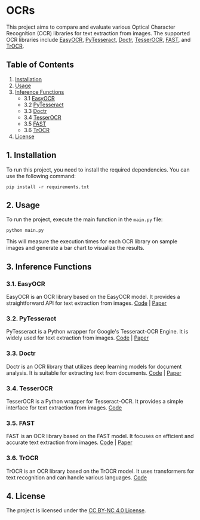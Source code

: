 # OCRs

This project aims to compare and evaluate various Optical Character Recognition (OCR) libraries for text extraction
from images. The supported OCR libraries include [EasyOCR](https://github.com/JaidedAI/EasyOCR),
[PyTesseract](https://github.com/madmaze/pytesseract), [Doctr](https://github.com/mindee/doctr),
[TesserOCR](https://github.com/sirfz/tesserocr), [FAST](https://github.com/czczup/FAST),
and [TrOCR](https://github.com/microsoft/unilm/tree/master/trocr).

## Table of Contents

1. [Installation](#1-installation)
2. [Usage](#2-usage)
3. [Inference Functions](#3-inference-functions)
   - 3.1 [EasyOCR](#31-easyocr)
   - 3.2 [PyTesseract](#32-pytesseract)
   - 3.3 [Doctr](#33-doctr)
   - 3.4 [TesserOCR](#34-tesserocr)
   - 3.5 [FAST](#35-fast)
   - 3.6 [TrOCR](#36-trocr)
4. [License](#4-license)

## 1. Installation

To run this project, you need to install the required dependencies. You can use the following command:

```
pip install -r requirements.txt
```

## 2. Usage

To run the project, execute the main function in the `main.py` file:

```
python main.py
```

This will measure the execution times for each OCR library on sample images and generate a bar chart to visualize
the results.

## 3. Inference Functions

### 3.1. EasyOCR

EasyOCR is an OCR library based on the EasyOCR model. It provides a straightforward API for text extraction from
images. [Code](inference_easyocr.py) | [Paper](https://arxiv.org/pdf/1507.05717.pdf)

### 3.2. PyTesseract

PyTesseract is a Python wrapper for Google's Tesseract-OCR Engine. It is widely used for text extraction from images.
[Code](inference_pytesseract.py) |
[Paper](https://static.googleusercontent.com/media/research.google.com/en//pubs/archive/33418.pdf)

### 3.3. Doctr

Doctr is an OCR library that utilizes deep learning models for document analysis. It is suitable for extracting text
from documents. [Code](inference_doctr.py) | [Paper](https://arxiv.org/pdf/1707.03718.pdf)

### 3.4. TesserOCR

TesserOCR is a Python wrapper for Tesseract-OCR. It provides a simple interface for text extraction from images.
[Code](inference_tesserocr.py)

### 3.5. FAST

FAST is an OCR library based on the FAST model. It focuses on efficient and accurate text extraction from images.
[Code](inference_fast.py) | [Paper](https://arxiv.org/pdf/2111.02394.pdf)

### 3.6. TrOCR

TrOCR is an OCR library based on the TrOCR model. It uses transformers for text recognition and can handle various
languages. [Code](inference_trocr.py)

## 4. License

The project is licensed under the [CC BY-NC 4.0 License](LICENSE.md).